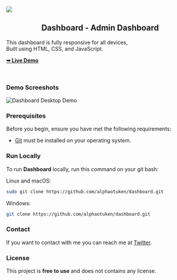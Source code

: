   <br />
  <br />
  
  <img src="./readme-images/project-logo.png" />

  <h2 align="center">Dashboard - Admin Dashboard</h2>

  This dashboard is fully responsive for all devices, <br/> Built using HTML, CSS, and JavaScript.

  <a href="https://codewithsadee.github.io/dashboard/"><strong>➥ Live Demo</strong></a>

</div>

<br />

### Demo Screeshots

![Dashboard Desktop Demo](./readme-images/desktop.png "Desktop Demo")

### Prerequisites

Before you begin, ensure you have met the following requirements:

* [Git](https://git-scm.com/downloads "Download Git") must be installed on your operating system.

### Run Locally

To run **Dashboard** locally, run this command on your git bash:

Linux and macOS:

```bash
sudo git clone https://github.com/alphaotuken/dashboard.git
```

Windows:

```bash
git clone https://github.com/alphaotuken/dashboard.git
```

### Contact

If you want to contact with me you can reach me at [Twitter](https://www.twitter.com/taloisik).

### License

This project is **free to use** and does not contains any license.
